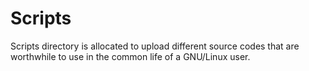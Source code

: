 # Scripts

Scripts directory is allocated to upload different source codes that are worthwhile 
to use in the common life of a GNU/Linux user.


